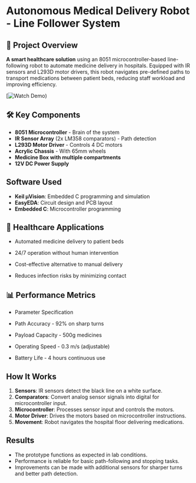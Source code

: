 # Autonomous Medical Delivery Robot - Line Follower System

## 📌 Project Overview
**A smart healthcare solution** using an 8051 microcontroller-based line-following robot to automate medicine delivery in hospitals. Equipped with IR sensors and L293D motor drivers, this robot navigates pre-defined paths to transport medications between patient beds, reducing staff workload and improving efficiency.

[![Watch Demo](https://drive.google.com/file/d/1A4tFDbwrXCDe3M9qZGm4LLql-2b2k7LU/view?usp=sharing))  

## 🛠️ Key Components
- **8051 Microcontroller** - Brain of the system
- **IR Sensor Array** (2x LM358 comparators) - Path detection
- **L293D Motor Driver** - Controls 4 DC motors
- **Acrylic Chassis** - With 65mm wheels
- **Medicine Box with multiple compartments**
- **12V DC Power Supply**

## Software Used

- **Keil µVision**: Embedded C programming and simulation
- **EasyEDA**: Circuit design and PCB layout
- **Embedded C**: Microcontroller programming

## 🏥 Healthcare Applications

- Automated medicine delivery to patient beds

- 24/7 operation without human intervention

- Cost-effective alternative to manual delivery

- Reduces infection risks by minimizing contact

## 📊 Performance Metrics

- Parameter	Specification

- Path Accuracy	- 92% on sharp turns

- Payload Capacity - 500g medicines

- Operating Speed	- 0.3 m/s (adjustable)

- Battery Life	- 4 hours continuous use

## How It Works

1. **Sensors**: IR sensors detect the black line on a white surface.
2. **Comparators**: Convert analog sensor signals into digital for microcontroller input.
3. **Microcontroller**: Processes sensor input and controls the motors.
4. **Motor Driver**: Drives the motors based on microcontroller instructions.
5. **Movement**: Robot navigates the hospital floor delivering medications.

## Results

- The prototype functions as expected in lab conditions.
- Performance is reliable for basic path-following and stopping tasks.
- Improvements can be made with additional sensors for sharper turns and better path detection.
